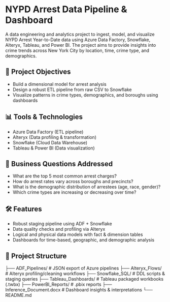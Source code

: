 # NYPD Arrest Data Pipeline & Dashboard

A data engineering and analytics project to ingest, model, and visualize NYPD Arrest Year-to-Date data using Azure Data Factory, Snowflake, Alteryx, Tableau, and Power BI. The project aims to provide insights into crime trends across New York City by location, time, crime type, and demographics.

## 🚀 Project Objectives

- Build a dimensional model for arrest analysis
- Design a robust ETL pipeline from raw CSV to Snowflake
- Visualize patterns in crime types, demographics, and boroughs using dashboards

## 📊 Tools & Technologies

- Azure Data Factory (ETL pipeline)
- Alteryx (Data profiling & transformation)
- Snowflake (Cloud Data Warehouse)
- Tableau & Power BI (Data visualization)

## 📌 Business Questions Addressed

- What are the top 5 most common arrest charges?
- How do arrest rates vary across boroughs and precincts?
- What is the demographic distribution of arrestees (age, race, gender)?
- Which crime types are increasing or decreasing over time?

## 🛠️ Features

- Robust staging pipeline using ADF + Snowflake
- Data quality checks and profiling via Alteryx
- Logical and physical data models with fact & dimension tables
- Dashboards for time-based, geographic, and demographic analysis

## 📁 Project Structure

├── ADF_Pipelines/ # JSON export of Azure pipelines
├── Alteryx_Flows/ # Alteryx profiling/cleaning workflows
├── Snowflake_SQL/ # DDL scripts & staging queries
├── Tableau_Dashboards/ # Tableau packaged workbooks (.twbx)
├── PowerBI_Reports/ # .pbix reports
├── Inference_Document.docx # Dashboard insights & interpretations
└── README.md
